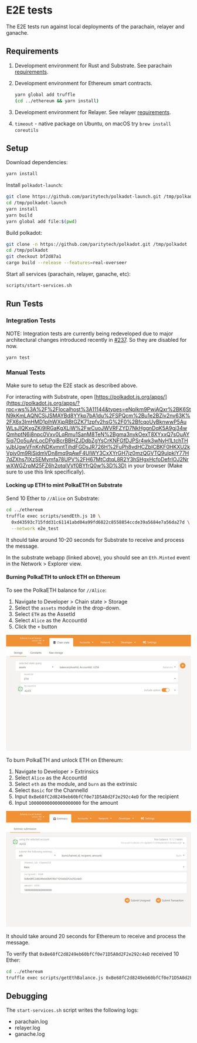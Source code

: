 # E2E tests

The E2E tests run against local deployments of the parachain, relayer and ganache.

## Requirements

1. Development environment for Rust and Substrate. See parachain [requirements](../parachain/README.md#requirements).
2. Development environment for Ethereum smart contracts.

   ```bash
   yarn global add truffle
   (cd ../ethereum && yarn install)
    ```
3. Development environment for Relayer. See relayer [requirements](../relayer/README.md#requirements).
4. `timeout` - native package on Ubuntu, on macOS try ```brew install coreutils```

## Setup

Download dependencies:

```bash
yarn install
```

Install `polkadot-launch`:

```bash
git clone https://github.com/paritytech/polkadot-launch.git /tmp/polkadot-launch
cd /tmp/polkadot-launch
yarn install
yarn build
yarn global add file:$(pwd)
```

Build polkadot:

```bash
git clone -n https://github.com/paritytech/polkadot.git /tmp/polkadot
cd /tmp/polkadot
git checkout bf2d87a1
cargo build --release --features=real-overseer
```

Start all services (parachain, relayer, ganache, etc):

```bash
scripts/start-services.sh
```

## Run Tests

### Integration Tests

NOTE: Integration tests are currently being redeveloped due to major architectural changes introduced recently in [#237](https://github.com/Snowfork/polkadot-ethereum/pull/237). So they are disabled for now.

```bash
yarn test
```

### Manual Tests

Make sure to setup the E2E stack as described above.

For interacting with Substrate, open [https://polkadot.js.org/apps/](https://polkadot.js.org/apps/?rpc=ws%3A%2F%2Flocalhost%3A11144&types=eNplkm9PwjAQxr%2BK6StN9kKmLAQNCSjJSMAYBd8YYkp7bA1du%2FSPQcm%2Bu1e2BZiv2nv63K%2FX6x3ImHMD1pIhWXjpRBtGZK71zpfv2hsG%2F0%2BfcqoUyBknwwP5AuWLsJlQKxgZKi9lRGaKgXLiW%2FwCuoJWVRFZYD7NkHggnDqK5A9gj34wQmhptN6i8npc0Vxv0LqRmu1SanM8TeN%2Bgma3nykOexT8XYxxQ7sOuAY5iq7Oo5uAnLocDPgiBcrBBHZJDdbZgYsCrKNFGfDJPSr4wk3wNyH1LtchTHvJbUgwVFnKnNDKvmntTihdFGDsJR726H%2FuPh8vdHCZbICBKF0HKXU2kVpjy0m9RiSjdmVDn8mq9qAwF4UIWY3CxXYrGH7jz0mzQGVTQ9ulpklY77H7dZXhs7IXzSEMymfa78UPV%2FH67MtCdtqL8R2Y3hSHgxHcfoDefrIOJ2NrwXWGZrpM25FZ6h2otqlVVf0BYfrQ0w%3D%3D) in your browser (Make sure to use this link specifically).

#### Locking up ETH to mint PolkaETH on Substrate

Send 10 Ether to `//Alice` on Substrate:

```bash
cd ../ethereum
truffle exec scripts/sendEth.js 10 \
  0xd43593c715fdd31c61141abd04a99fd6822c8558854ccde39a5684e7a56da27d \
  --network e2e_test
```

It should take around 10-20 seconds for Substrate to receive and process the message.

In the substrate webapp (linked above), you should see an `Eth.Minted` event in the Network > Explorer view.

#### Burning PolkaETH to unlock ETH on Ethereum

To see the PolkaETH  balance for `//Alice`:

1. Navigate to Developer > Chain state > Storage
2. Select the `assets` module in the drop-down.
3. Select `ETH` as the AssetId
4. Select `Alice` as the AccountId
5. Click the `+` button

![Viewing the account balance for Alice](docs/query-balance.jpeg)

To burn PolkaETH and unlock ETH on Ethereum:

1. Navigate to Developer > Extrinsics
2. Select `Alice` as the AccountId
3. Select `eth` as the module, and `burn` as the extrinsic
4. Select `Basic` for the ChannelId
5. Input `0xBe68fC2d8249eb60bfCf0e71D5A0d2F2e292c4eD` for the recipient
6. Input `10000000000000000000` for the amount

![Viewing the account balance for Alice](docs/burn-polkaeth.jpeg)

It should take around 20 seconds for Ethereum to receive and process the message.

To verify that `0xBe68fC2d8249eb60bfCf0e71D5A0d2F2e292c4eD` received 10 Ether:

```bash
cd ../ethereum
truffle exec scripts/getEthBalance.js 0xBe68fC2d8249eb60bfCf0e71D5A0d2F2e292c4eD --network e2e_test
```

## Debugging

The `start-services.sh` script writes the following logs:

* parachain.log
* relayer.log
* ganache.log
